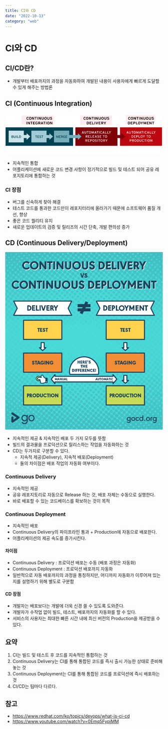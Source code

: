 ```yaml
---
title: CI와 CD
date: "2022-10-13"
category: "web"
---
```


# CI와 CD

## CI/CD란?

- 개발부터 배포까지의 과정을 자동화하여 개발된 내용이 사용자에게 빠르게 도달할 수 있게 해주는 방법론

## CI (Continuous Integration)

![cicd](./images/ci-cd1.jpg)

- 지속적인 통합
- 어플리케이션에 새로운 코드 변경 사항이 정기적으로 빌드 및 테스트 되어 공유 레포지토리에 통합하는 것

### CI 장점

- 버그를 신속하게 찾아 해결
- 테스트 코드를 통과한 코드만이 레포지터리에 올라가기 때문에 소프트웨어 품질 개선, 향상
- 좋은 코드 퀄리티 유지
- 새로운 업데이트의 검증 및 릴리즈의 시간 단축, 개발 편의성 증가

## CD (Continuous Delivery/Deployment)

![cicd](./images/ci-cd2.jpg)

- 지속적인 제공 & 지속적인 배포 두 가지 모두를 뜻함
- 빌드의 결과물을 프로덕션으로 릴리스하는 작업을 자동화하는 것
- CD는 두가지로 구분할 수 있다.
  - 지속적 제공(Delivery), 지속적 배포(Deployment)
  - 둘의 차이점은 배포 작업의 자동화 여부이다.

### Continuous Delivery

- 지속적인 제공
- 공유 레포지토리로 자동으로 Release 하는 것, 배포 자체는 수동으로 실행한다.
- 바로 배포할 수 있는 코드베이스를 확보하는 것이 목적

### Continuous Deployment

- 지속적인 배포
- Continuous Delivery의 파이프라인 통과 + Production에 자동으로 배포한다.
- 어플리케이션의 제공 속도를 증가시킨다.

#### 차이점

- Continuous Delivery : 프로덕션 배포는 수동 (배포 과정은 자동화)
- Continuous Deployment : 프로덕션 배포까지 자동화
- 일반적으로 자동 배포까지의 과정을 통칭하지만, 어디까지 자동화가 이루어져 있는지를 설명하기 위해 별도로 구분함

#### CD 장점

- 개발자는 배포보다는 개발에 더욱 신경 쓸 수 있도록 도와준다.
- 개발자가 수작업 없이 빌드, 테스트, 배포까지의 자동화를 할 수 있다.
- 서비스의 사용자는 최대한 빠른 시간 내에 최신 버전의 Production을 제공받을 수 있다.

## 요약

1. CI는 빌드 및 테스트 후 코드를 지속적인 통합하는 것
2. Continuous Delivery는 CI를 통해 통합된 코드를 즉시 출시 가능한 상태로 준비해 놓는 것
3. Continuous Deployment는 CI를 통해 통합된 코드를 프로덕션에 즉시 배포하는 것
4. CI/CD는 팀마다 다르다.

## 참고

- https://www.redhat.com/ko/topics/devops/what-is-ci-cd
- https://www.youtube.com/watch?v=0Emq5FypiMM
